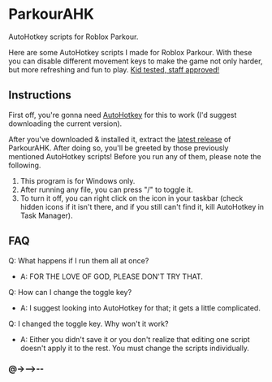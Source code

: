 # ParkourAHK
AutoHotkey scripts for Roblox Parkour.

Here are some AutoHotkey scripts I made for Roblox Parkour. With these you can disable different movement keys to make the game not only harder, but more refreshing and fun to play.
[Kid tested, staff approved!](https://imgur.com/rKFkimo)

## Instructions
First off, you're gonna need [AutoHotkey](https://www.autohotkey.com) for this to work (I'd suggest downloading the current version).

After you've downloaded & installed it, extract the [latest release](https://github.com/joinedspawnRoads/ParkourAHK/releases) of ParkourAHK. After doing so, you'll be greeted by those previously mentioned AutoHotkey scripts! Before you run any of them, please note the following.

1. This program is for Windows only.
2. After running any file, you can press "/" to toggle it.
3. To turn it off, you can right click on the icon in your taskbar (check hidden icons if it isn't there, and if you still can't find it, kill AutoHotkey in Task Manager).

## FAQ
Q: What happens if I run them all at once?
- A: FOR THE LOVE OF GOD, PLEASE DON'T TRY THAT.

Q: How can I change the toggle key?
- A: I suggest looking into AutoHotkey for that; it gets a little complicated.

Q: I changed the toggle key. Why won't it work?
- A: Either you didn't save it or you don't realize that editing one script doesn't apply it to the rest. You must change the scripts individually.

### @->-->--

